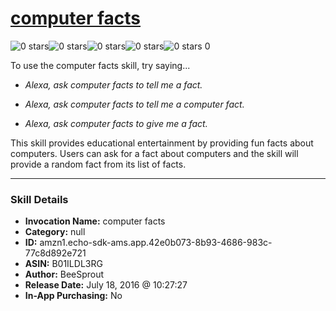 # [computer facts](http://alexa.amazon.com/#skills/amzn1.echo-sdk-ams.app.42e0b073-8b93-4686-983c-77c8d892e721)
![0 stars](../../images/ic_star_border_black_18dp_1x.png)![0 stars](../../images/ic_star_border_black_18dp_1x.png)![0 stars](../../images/ic_star_border_black_18dp_1x.png)![0 stars](../../images/ic_star_border_black_18dp_1x.png)![0 stars](../../images/ic_star_border_black_18dp_1x.png) 0

To use the computer facts skill, try saying...

* *Alexa, ask computer facts to tell me a fact.*

* *Alexa, ask computer facts to tell me a computer fact.*

* *Alexa, ask computer facts to give me a fact.*

This skill provides educational entertainment by providing fun facts about computers. Users can ask for a fact about computers and the skill will provide a random fact from its list of facts.

***

### Skill Details

* **Invocation Name:** computer facts
* **Category:** null
* **ID:** amzn1.echo-sdk-ams.app.42e0b073-8b93-4686-983c-77c8d892e721
* **ASIN:** B01ILDL3RG
* **Author:** BeeSprout
* **Release Date:** July 18, 2016 @ 10:27:27
* **In-App Purchasing:** No
